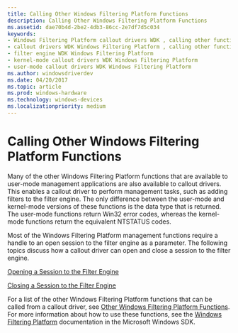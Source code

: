 ```yaml
---
title: Calling Other Windows Filtering Platform Functions
description: Calling Other Windows Filtering Platform Functions
ms.assetid: dae70b4d-2be2-4db3-86cc-2e7df7d5c034
keywords:
- Windows Filtering Platform callout drivers WDK , calling other functions
- callout drivers WDK Windows Filtering Platform , calling other functions
- filter engine WDK Windows Filtering Platform
- kernel-mode callout drivers WDK Windows Filtering Platform
- user-mode callout drivers WDK Windows Filtering Platform
ms.author: windowsdriverdev
ms.date: 04/20/2017
ms.topic: article
ms.prod: windows-hardware
ms.technology: windows-devices
ms.localizationpriority: medium
---
```


# Calling Other Windows Filtering Platform Functions


Many of the other Windows Filtering Platform functions that are available to user-mode management applications are also available to callout drivers. This enables a callout driver to perform management tasks, such as adding filters to the filter engine. The only difference between the user-mode and kernel-mode versions of these functions is the data type that is returned. The user-mode functions return Win32 error codes, whereas the kernel-mode functions return the equivalent NTSTATUS codes.

Most of the Windows Filtering Platform management functions require a handle to an open session to the filter engine as a parameter. The following topics discuss how a callout driver can open and close a session to the filter engine.

[Opening a Session to the Filter Engine](opening-a-session-to-the-filter-engine.md)

[Closing a Session to the Filter Engine](closing-a-session-to-the-filter-engine.md)

For a list of the other Windows Filtering Platform functions that can be called from a callout driver, see [Other Windows Filtering Platform Functions](https://msdn.microsoft.com/library/windows/hardware/ff569961). For more information about how to use these functions, see the [Windows Filtering Platform](http://go.microsoft.com/fwlink/p/?linkid=90220) documentation in the Microsoft Windows SDK.

 

 





